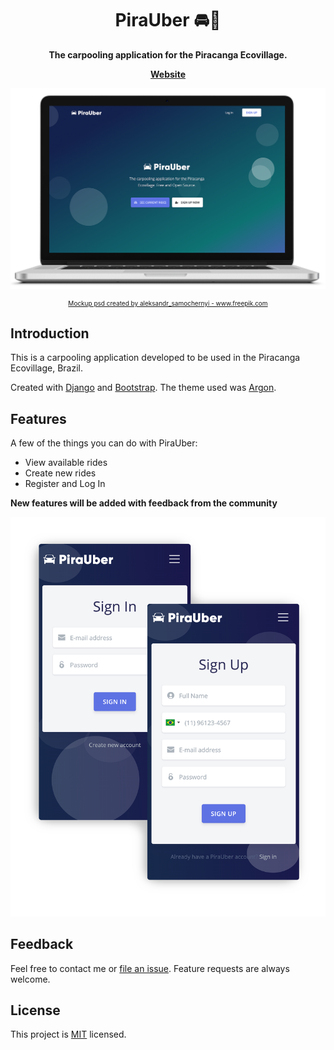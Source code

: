 <h1 align="center">PiraUber  🚘🌴</h1>

<p align="center">
  <strong>The carpooling application for the Piracanga Ecovillage.</strong>
</p>

<p align="center">
	<strong>
		<a href="https://pirauber.herokuapp.com/">Website</a>
	</strong>
</p>


![pirauber](laptop.png)


<p align="center" style='font-size:10px' ><a href="https://www.freepik.com/free-photos-vectors/mockup">Mockup psd created by aleksandr_samochernyi - www.freepik.com</a></p>


## Introduction

This is a carpooling application developed to be used in the Piracanga Ecovillage, Brazil.

Created with [Django](https://github.com/django/django) and [Bootstrap](https://getbootstrap.com/). The theme used was [Argon](https://www.creative-tim.com/product/argon-design-system).

## Features

A few of the things you can do with PiraUber:

* View available rides
* Create new rides
* Register and Log In

**New features will be added with feedback from the community**

![pirauber](pages.png)

## Feedback

Feel free to contact me or [file an issue](https://github.com/andrenbrandao/pirauber/issues/new). Feature requests are always welcome.


## License

This project is [MIT](LICENSE) licensed.

